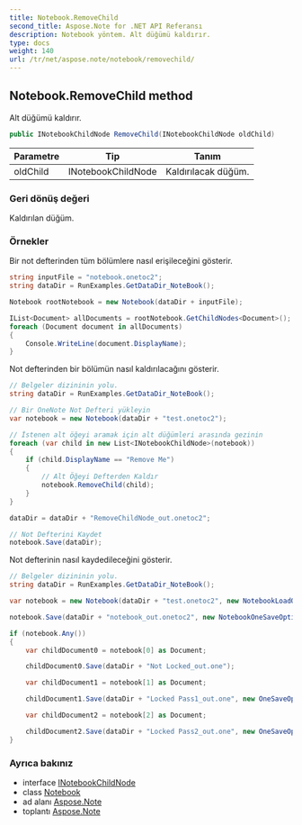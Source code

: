```yaml
---
title: Notebook.RemoveChild
second_title: Aspose.Note for .NET API Referansı
description: Notebook yöntem. Alt düğümü kaldırır.
type: docs
weight: 140
url: /tr/net/aspose.note/notebook/removechild/
---
```

## Notebook.RemoveChild method

Alt düğümü kaldırır.

```csharp
public INotebookChildNode RemoveChild(INotebookChildNode oldChild)
```

| Parametre | Tip | Tanım |
| --- | --- | --- |
| oldChild | INotebookChildNode | Kaldırılacak düğüm. |

### Geri dönüş değeri

Kaldırılan düğüm.

### Örnekler

Bir not defterinden tüm bölümlere nasıl erişileceğini gösterir.

```csharp
string inputFile = "notebook.onetoc2";
string dataDir = RunExamples.GetDataDir_NoteBook();

Notebook rootNotebook = new Notebook(dataDir + inputFile);

IList<Document> allDocuments = rootNotebook.GetChildNodes<Document>();
foreach (Document document in allDocuments) 
{
    Console.WriteLine(document.DisplayName);
}
```

Not defterinden bir bölümün nasıl kaldırılacağını gösterir.

```csharp
// Belgeler dizininin yolu.
string dataDir = RunExamples.GetDataDir_NoteBook();

// Bir OneNote Not Defteri yükleyin
var notebook = new Notebook(dataDir + "test.onetoc2");

// İstenen alt öğeyi aramak için alt düğümleri arasında gezinin
foreach (var child in new List<INotebookChildNode>(notebook))
{
    if (child.DisplayName == "Remove Me")
    {
        // Alt Öğeyi Defterden Kaldır
        notebook.RemoveChild(child);
    }
}

dataDir = dataDir + "RemoveChildNode_out.onetoc2";

// Not Defterini Kaydet
notebook.Save(dataDir);
```

Not defterinin nasıl kaydedileceğini gösterir.

```csharp
// Belgeler dizininin yolu.
string dataDir = RunExamples.GetDataDir_NoteBook();

var notebook = new Notebook(dataDir + "test.onetoc2", new NotebookLoadOptions() { DeferredLoading = false });

notebook.Save(dataDir + "notebook_out.onetoc2", new NotebookOneSaveOptions() { DeferredSaving = true});

if (notebook.Any())
{
    var childDocument0 = notebook[0] as Document;

    childDocument0.Save(dataDir + "Not Locked_out.one");

    var childDocument1 = notebook[1] as Document;

    childDocument1.Save(dataDir + "Locked Pass1_out.one", new OneSaveOptions() { DocumentPassword = "pass" });

    var childDocument2 = notebook[2] as Document;

    childDocument2.Save(dataDir + "Locked Pass2_out.one", new OneSaveOptions() { DocumentPassword = "pass2" });
}
```

### Ayrıca bakınız

* interface [INotebookChildNode](../../inotebookchildnode/)
* class [Notebook](../)
* ad alanı [Aspose.Note](../../notebook/)
* toplantı [Aspose.Note](../../../)


